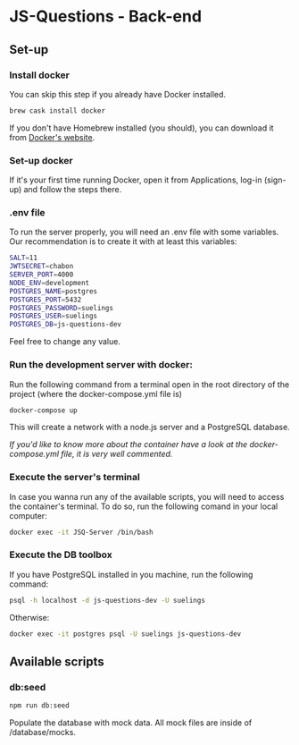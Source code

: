 # JS-Questions - Back-end

## Set-up

### Install docker

You can skip this step if you already have Docker installed.

```bash
brew cask install docker
```

If you don't have Homebrew installed (you should), you can download it from [Docker's website](https://www.docker.com/products/docker-desktop).

### Set-up docker

If it's your first time running Docker, open it from Applications, log-in (sign-up) and follow the steps there.

### .env file

To run the server properly, you will need an .env file with some variables.
Our recommendation is to create it with at least this variables:

```bash
SALT=11
JWTSECRET=chabon
SERVER_PORT=4000
NODE_ENV=development
POSTGRES_NAME=postgres
POSTGRES_PORT=5432
POSTGRES_PASSWORD=suelings
POSTGRES_USER=suelings
POSTGRES_DB=js-questions-dev
```

Feel free to change any value.

### Run the development server with docker:

Run the following command from a terminal open in the root directory of the project (where the docker-compose.yml file is)

```bash
docker-compose up
```

This will create a network with a node.js server and a PostgreSQL database.

*If you'd like to know more about the container have a look at the docker-compose.yml file, it is very well commented.*

### Execute the server's terminal

In case you wanna run any of the available scripts, you will need to access the container's terminal.
To do so, run the following comand in your local computer:

```bash
docker exec -it JSQ-Server /bin/bash
```

### Execute the DB toolbox

If you have PostgreSQL installed in you machine, run the following command:

```bash
psql -h localhost -d js-questions-dev -U suelings
```

Otherwise:

```bash
docker exec -it postgres psql -U suelings js-questions-dev
```



## Available scripts

### db:seed

```bash
npm run db:seed
```

Populate the database with mock data. All mock files are inside of /database/mocks.
